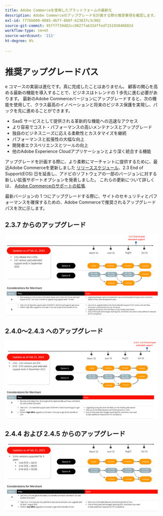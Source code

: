 ```yaml
---
title: Adobe Commerceを使用したプラットフォームの最新化
description: Adobe Commerceのアップグレードを計画する際の推奨事項を確認します。
exl-id: f776b000-0085-4b77-860f-623837c3c902
source-git-commit: 95ffff39d82cc9027fa633dffedf15193040802d
workflow-type: tm+mt
source-wordcount: '211'
ht-degree: 0%

---
```


# 推奨アップグレードパス

e コマースの実装は進化です。真に完成したことはありません。 顧客の関心を高める最新の機能を導入することで、ビジネスはトレンドの 1 歩先に進む必要があります。 最新のAdobe Commerceバージョンにアップグレードすると、次の機能を使用して、クラス最高のイノベーションと将来のビジネス保護を実現し、パックを先に進めることができます。

- SaaS サービスとして提供される革新的な機能への迅速なアクセス
- より容易でコスト・パフォーマンスの高いメンテナンスとアップグレード
- 独自のビジネスニーズに応える柔軟性とカスタマイズを継続
- パフォーマンスと拡張性の大幅な向上
- 開発者エクスペリエンスとツールの向上
- 他のAdobe Experience Cloudアプリケーションとより深く統合する機能

アップグレードを計画する際に、より柔軟にマーチャントに提供するために、最近Adobe Commerceを更新しました [リリーススケジュール](../../release/schedule.md)、2.3 End of Support(EOS) 日を延長し、アドビのソフトウェアの一部のバージョンに対する新しい拡張サポートオプションを発表しました。 これらの更新について詳しくは、 [Adobe Commerceのサポートの拡張](https://business.adobe.com/blog/the-latest/adobe-announces-expanded-support).

最新バージョンの 1 つにアップグレードする際に、サイトのセキュリティとパフォーマンスを確保するための、Adobe Commerceで推奨されるアップグレードパスを次に示します。

## 2.3.7 からのアップグレード

![2.3.7 からのパスのアップグレード](../../assets/upgrade-guide/2.3.7.png)

## 2.4.0～2.4.3 へのアップグレード

![2.4.0 から 2.4.3 へのアップグレードパス](../../assets/upgrade-guide/2.4.0-2.4.3.png)

## 2.4.4 および 2.4.5 からのアップグレード

![2.4.4 および 2.4.5 からのパスのアップグレード](../../assets/upgrade-guide/2.4.4-and-2.4.5.png)
